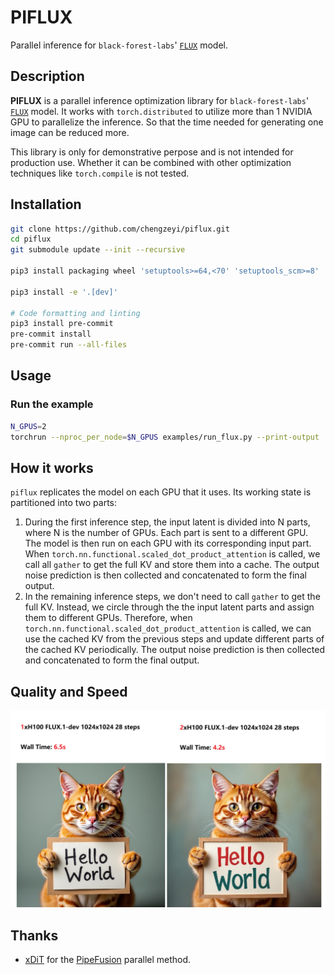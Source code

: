 # PIFLUX

Parallel inference for `black-forest-labs`' [`FLUX`](https://huggingface.co/black-forest-labs/FLUX.1-dev) model.

## Description

**PIFLUX** is a parallel inference optimization library for `black-forest-labs`' [`FLUX`](https://huggingface.co/black-forest-labs/FLUX.1-dev) model. It works with `torch.distributed` to utilize more than 1 NVIDIA GPU to parallelize the inference. So that the time needed for generating one image can be reduced more.

This library is only for demonstrative perpose and is not intended for production use. Whether it can be combined with other optimization techniques like `torch.compile` is not tested.

## Installation

```bash
git clone https://github.com/chengzeyi/piflux.git
cd piflux
git submodule update --init --recursive

pip3 install packaging wheel 'setuptools>=64,<70' 'setuptools_scm>=8'

pip3 install -e '.[dev]'

# Code formatting and linting
pip3 install pre-commit
pre-commit install
pre-commit run --all-files
```

## Usage

### Run the example

```bash
N_GPUS=2
torchrun --nproc_per_node=$N_GPUS examples/run_flux.py --print-output
```

## How it works

`piflux` replicates the model on each GPU that it uses. Its working state is partitioned into two parts:

1. During the first inference step, the input latent is divided into N parts, where N is the number of GPUs. Each part is sent to a different GPU. The model is then run on each GPU with its corresponding input part. When `torch.nn.functional.scaled_dot_product_attention` is called, we call all `gather` to get the full KV and store them into a cache. The output noise prediction is then collected and concatenated to form the final output.
2. In the remaining inference steps, we don't need to call `gather` to get the full KV. Instead, we circle through the the input latent parts and assign them to different GPUs. Therefore, when `torch.nn.functional.scaled_dot_product_attention` is called, we can use the cached KV from the previous steps and update different parts of the cached KV periodically. The output noise prediction is then collected and concatenated to form the final output.

## Quality and Speed

![Quality and Speed](./assets/quality_and_speed.png)

## Thanks

- [xDiT](https://github.com/xdit-project/xDiT) for the [PipeFusion](https://github.com/xdit-project/xDiT/blob/main/docs/methods/pipefusion.md) parallel method.
